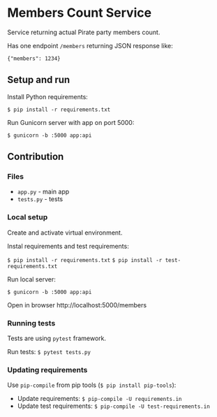 # Members Count Service

Service returning actual Pirate party members count.

Has one endpoint `/members` returning JSON response like:

```
{"members": 1234}
```

## Setup and run

Install Python requirements:

`$ pip install -r requirements.txt`

Run Gunicorn server with app on port 5000:

`$ gunicorn -b :5000 app:api`

## Contribution

### Files

* `app.py` - main app
* `tests.py` - tests

### Local setup

Create and activate virtual environment.

Instal requirements and test requirements:

`$ pip install -r requirements.txt`
`$ pip install -r test-requirements.txt`

Run local server:

`$ gunicorn -b :5000 app:api`

Open in browser http://localhost:5000/members

### Running tests

Tests are using `pytest` framework.

Run tests: `$ pytest tests.py`

### Updating requirements

Use `pip-compile` from pip tools (`$ pip install pip-tools`):

* Update requirements: `$ pip-compile -U requirements.in`
* Update test requirements: `$ pip-compile -U test-requirements.in`
